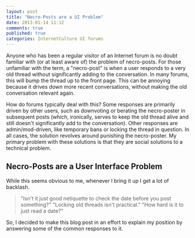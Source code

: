 ```yaml
---
layout: post
title: "Necro-Posts are a UI Problem"
date: 2013-01-14 11:12
comments: true
published: true
categories: InternetCulture UI forums
---
```


Anyone who has been a regular visitor of an Internet forum is no doubt familiar with (or at least aware of) the problem of necro-posts. For those unfamiliar with the term, a "necro-post" is when a user responds to a very old thread without significantly adding to the conversation. In many forums, this will bump the thread up to the front page. This can be annoying because it drives down more recent conversations, without making the old conversation relevant again.

How do forums typically deal with this? Some responses are primarily driven by other users, such as downvoting or berating the necro-poster in subsequent posts (which, ironically, serves to keep the old thread alive and still doesn't significantly add to the conversation). Other responses are admin/mod-driven, like temporary bans or locking the thread in question. In all cases, the solution revolves around punishing the necro-poster. My primary problem with these solutions is that they are social solutions to a technical problem.

## Necro-Posts are a User Interface Problem

While this seems obvious to me, whenever I bring it up I get a lot of backlash.

> "Isn't it just good netiquette to check the date before you post something?"
> "Locking old threads isn't practical."
> "How hard is it to just read a date?"

So, I decided to make this blog post in an effort to explain my position by answering some of the common responses to it.

###
